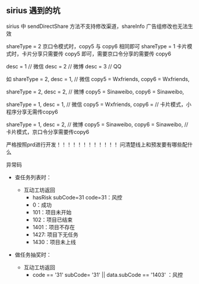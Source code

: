 ## sirius 遇到的坑

sirius 中 sendDirectShare 方法不支持修改渠道，shareInfo 广告组修改也无法生效

shareType = 2 京口令模式时，copy5 与 copy6 相同即可
shareType = 1 卡片模式时，卡片分享只需要传 copy5 即可，需要京口令分享的需要传 copy6

desc = 1 // 微信
desc = 2 // 微博
desc = 3 // QQ

如
shareType = 2,
desc = 1, // 微信
copy5 = Wxfriends,
copy6 = Wxfriends,

shareType = 2,
desc = 2, // 微博
copy5 = Sinaweibo,
copy6 = Sinaweibo,

shareType = 1,
desc = 1, // 微信
copy5 = Wxfriends,
copy6 =             // 卡片模式，小程序分享无需传copy6

shareType = 1,
desc = 2, // 微博
copy5 = Sinaweibo,
copy6 = Sinaweibo,  // 卡片模式，京口令分享需要传copy6

严格按照prd进行开发！！！！！！！！！！！！
问清楚线上和预发要有哪些配什么


异常码

- 查任务列表时：
    - 互动工坊返回
        - hasRisk subCode=31 code=31：风控
        - 0：成功
        - 101：项目未开始
        - 102：项目已结束
        - 1401：项目不存在
        - 1427: 项目下无任务
        - 1430：项目未上线

- 做任务抽奖时：
    - 互动工坊返回
        - code == '31' subCode= '31' || data.subCode == '1403' ：风控


